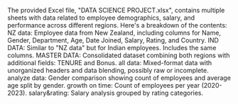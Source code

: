 The provided Excel file, "DATA SCIENCE PROJECT.xlsx", contains multiple sheets with data related to employee demographics, salary, and performance across different regions. Here's a breakdown of the contents:
NZ data: Employee data from New Zealand, including columns for Name, Gender, Department, Age, Date Joined, Salary, Rating, and Country.
IND DATA: Similar to "NZ data" but for Indian employees. Includes the same columns.
MASTER DATA: Consolidated dataset combining both regions with additional fields: TENURE and Bonus.
all data: Mixed-format data with unorganized headers and data blending, possibly raw or incomplete.
analyze data: Gender comparison showing count of employees and average age split by gender.
growth on time: Count of employees per year (2020-2023).
salary&rating: Salary analysis grouped by rating categories.


